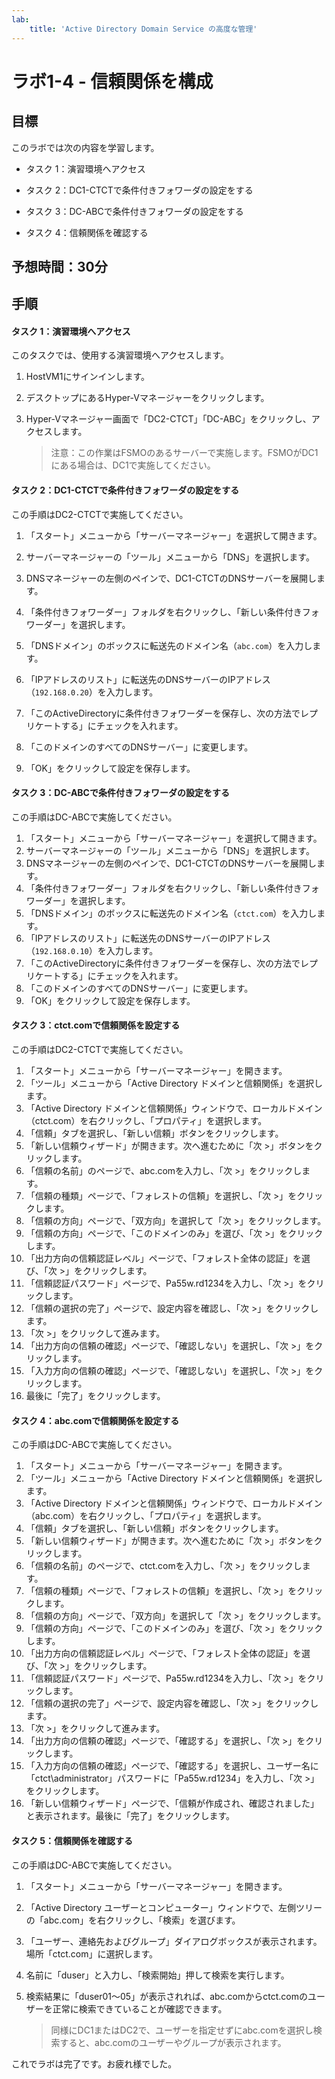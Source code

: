 ```yaml
---
lab:
    title: 'Active Directory Domain Service の高度な管理'
---
```


# ラボ1-4  - 信頼関係を構成

## 目標

このラボでは次の内容を学習します。

- タスク 1：演習環境へアクセス
- タスク 2：DC1-CTCTで条件付きフォワーダの設定をする

- タスク 3：DC-ABCで条件付きフォワーダの設定をする

- タスク 4：信頼関係を確認する





## 予想時間：30分



## 手順

#### タスク 1：演習環境へアクセス

このタスクでは、使用する演習環境へアクセスします。

1. HostVM1にサインインします。

1. デスクトップにあるHyper-Vマネージャーをクリックします。

1. Hyper-Vマネージャー画面で「DC2-CTCT」「DC-ABC」をクリックし、アクセスします。

   > 注意：この作業はFSMOのあるサーバーで実施します。FSMOがDC1にある場合は、DC1で実施してください。

   

#### タスク 2：DC1-CTCTで条件付きフォワーダの設定をする

この手順はDC2-CTCTで実施してください。

1. 「スタート」メニューから「サーバーマネージャー」を選択して開きます。

1. サーバーマネージャーの「ツール」メニューから「DNS」を選択します。

1. DNSマネージャーの左側のペインで、DC1-CTCTのDNSサーバーを展開します。

1. 「条件付きフォワーダー」フォルダを右クリックし、「新しい条件付きフォワーダー」を選択します。

1. 「DNSドメイン」のボックスに転送先のドメイン名（`abc.com`）を入力します。

1. 「IPアドレスのリスト」に転送先のDNSサーバーのIPアドレス（`192.168.0.20`）を入力します。

1. 「このActiveDirectoryに条件付きフォワーダーを保存し、次の方法でレプリケートする」にチェックを入れます。

1. 「このドメインのすべてのDNSサーバー」に変更します。

1. 「OK」をクリックして設定を保存します。

   

#### タスク 3：DC-ABCで条件付きフォワーダの設定をする

この手順はDC-ABCで実施してください。

1. 「スタート」メニューから「サーバーマネージャー」を選択して開きます。
1. サーバーマネージャーの「ツール」メニューから「DNS」を選択します。
1. DNSマネージャーの左側のペインで、DC1-CTCTのDNSサーバーを展開します。
1. 「条件付きフォワーダー」フォルダを右クリックし、「新しい条件付きフォワーダー」を選択します。
1. 「DNSドメイン」のボックスに転送先のドメイン名（`ctct.com`）を入力します。
1. 「IPアドレスのリスト」に転送先のDNSサーバーのIPアドレス（`192.168.0.10`）を入力します。
1. 「このActiveDirectoryに条件付きフォワーダーを保存し、次の方法でレプリケートする」にチェックを入れます。
1. 「このドメインのすべてのDNSサーバー」に変更します。
1. 「OK」をクリックして設定を保存します。



#### タスク 3：ctct.comで信頼関係を設定する

この手順はDC2-CTCTで実施してください。

1. 「スタート」メニューから「サーバーマネージャー」を開きます。
1. 「ツール」メニューから「Active Directory ドメインと信頼関係」を選択します。
1. 「Active Directory ドメインと信頼関係」ウィンドウで、ローカルドメイン（ctct.com）を右クリックし、「プロパティ」を選択します。
1. 「信頼」タブを選択し、「新しい信頼」ボタンをクリックします。
1. 「新しい信頼ウィザード」が開きます。次へ進むために「次 >」ボタンをクリックします。
1. 「信頼の名前」のページで、abc.comを入力し、「次 >」をクリックします。
1. 「信頼の種類」ページで、「フォレストの信頼」を選択し、「次 >」をクリックします。
1. 「信頼の方向」ページで、「双方向」を選択して「次 >」をクリックします。
1. 「信頼の方向」ページで、「このドメインのみ」を選び、「次 >」をクリックします。
1. 「出力方向の信頼認証レベル」ページで、「フォレスト全体の認証」を選び、「次 >」をクリックします。
1. 「信頼認証パスワード」ページで、Pa55w.rd1234を入力し、「次 >」をクリックします。
1. 「信頼の選択の完了」ページで、設定内容を確認し、「次 >」をクリックします。
1. 「次 >」をクリックして進みます。
1. 「出力方向の信頼の確認」ページで、「確認しない」を選択し、「次 >」をクリックします。
1. 「入力方向の信頼の確認」ページで、「確認しない」を選択し、「次 >」をクリックします。
1. 最後に「完了」をクリックします。



#### タスク 4：abc.comで信頼関係を設定する

この手順はDC-ABCで実施してください。

1. 「スタート」メニューから「サーバーマネージャー」を開きます。
2. 「ツール」メニューから「Active Directory ドメインと信頼関係」を選択します。
3. 「Active Directory ドメインと信頼関係」ウィンドウで、ローカルドメイン（abc.com）を右クリックし、「プロパティ」を選択します。
4. 「信頼」タブを選択し、「新しい信頼」ボタンをクリックします。
5. 「新しい信頼ウィザード」が開きます。次へ進むために「次 >」ボタンをクリックします。
6. 「信頼の名前」のページで、ctct.comを入力し、「次 >」をクリックします。
7. 「信頼の種類」ページで、「フォレストの信頼」を選択し、「次 >」をクリックします。
8. 「信頼の方向」ページで、「双方向」を選択して「次 >」をクリックします。
9. 「信頼の方向」ページで、「このドメインのみ」を選び、「次 >」をクリックします。
10. 「出力方向の信頼認証レベル」ページで、「フォレスト全体の認証」を選び、「次 >」をクリックします。
11. 「信頼認証パスワード」ページで、Pa55w.rd1234を入力し、「次 >」をクリックします。
12. 「信頼の選択の完了」ページで、設定内容を確認し、「次 >」をクリックします。
13. 「次 >」をクリックして進みます。
14. 「出力方向の信頼の確認」ページで、「確認する」を選択し、「次 >」をクリックします。
15. 「入力方向の信頼の確認」ページで、「確認する」を選択し、ユーザー名に「ctct\administrator」パスワードに「Pa55w.rd1234」を入力し、「次 >」をクリックします。
16. 「新しい信頼ウィザード」ページで、「信頼が作成され、確認されました」と表示されます。最後に「完了」をクリックします。



#### タスク 5：信頼関係を確認する

この手順はDC-ABCで実施してください。

1. 「スタート」メニューから「サーバーマネージャー」を開きます。

2. 「Active Directory ユーザーとコンピューター」ウィンドウで、左側ツリーの「abc.com」を右クリックし、「検索」を選びます。

3. 「ユーザー、連絡先およびグループ」ダイアログボックスが表示されます。場所「ctct.com」に選択します。

4. 名前に「duser」と入力し、「検索開始」押して検索を実行します。

5. 検索結果に「duser01～05」が表示されれば、abc.comからctct.comのユーザーを正常に検索できていることが確認できます。

   > 同様にDC1またはDC2で、ユーザーを指定せずにabc.comを選択し検索すると、abc.comのユーザーやグループが表示されます。



これでラボは完了です。お疲れ様でした。
